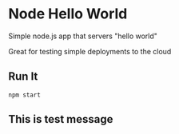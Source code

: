 # Node Hello World

Simple node.js app that servers "hello world"

Great for testing simple deployments to the cloud

## Run It

`npm start`
## This is  test message

